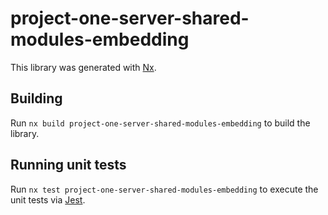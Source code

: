 # project-one-server-shared-modules-embedding

This library was generated with [Nx](https://nx.dev).

## Building

Run `nx build project-one-server-shared-modules-embedding` to build the library.

## Running unit tests

Run `nx test project-one-server-shared-modules-embedding` to execute the unit tests via [Jest](https://jestjs.io).
